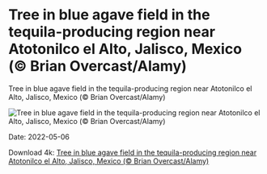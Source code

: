 # Tree in blue agave field in the tequila-producing region near Atotonilco el Alto, Jalisco, Mexico (© Brian Overcast/Alamy)

Tree in blue agave field in the tequila-producing region near Atotonilco el Alto, Jalisco, Mexico (© Brian Overcast/Alamy)

![Tree in blue agave field in the tequila-producing region near Atotonilco el Alto, Jalisco, Mexico (© Brian Overcast/Alamy)](https://bing.com/th?id=OHR.JaliscoAgave_EN-US2800710188_UHD.jpg&w=1024&h=576)

Date: 2022-05-06

Download 4k: [Tree in blue agave field in the tequila-producing region near Atotonilco el Alto, Jalisco, Mexico (© Brian Overcast/Alamy)](https://bing.com/th?id=OHR.JaliscoAgave_EN-US2800710188_UHD.jpg)

